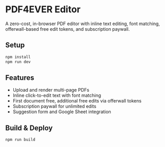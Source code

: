# PDF4EVER Editor
A zero-cost, in-browser PDF editor with inline text editing, font matching,
offerwall-based free edit tokens, and subscription paywall.

## Setup

```bash
npm install
npm run dev
```

## Features
- Upload and render multi-page PDFs
- Inline click-to-edit text with font matching
- First document free, additional free edits via offerwall tokens
- Subscription paywall for unlimited edits
- Suggestion form and Google Sheet integration

## Build & Deploy

```bash
npm run build
```
